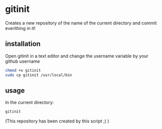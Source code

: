 # gitinit

Creates a new repository of the name of the current directory and commit everithing in it!

## installation

Open gitinit in a text editor and change the username variable by your github username

```sh
chmod +x gitinit
sudo cp gitinit /usr/local/bin
```

## usage

In the current directory:
```sh
gitinit
```

(This repository has been created by this script ;) )
